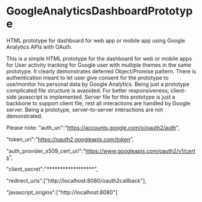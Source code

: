 # GoogleAnalyticsDashboardPrototype

HTML prototype for dashboard for web app or mobile app using Google Analytics APIs with OAuth.

This is a simple HTML prototype for the dashboard for web or mobile apps for User activity tracking for Google user with multiple themes in the same prototype. It clearly demonstrates deferred Object/Promise pattern. There is authentication meant to let user give consent for the prototype to use/monitor his personal data by Google Analytics. Being just a prototype complicated file structure is avaoided. For better responsiveness, client-side javascript is implemented. Server file for this prototype is just a backbone to support client file, rest all interactions are handled by Google server. Being a prototype, server-to-server interactions are not demonstrated.

Please note:
  "auth_uri":"https://accounts.google.com/o/oauth2/auth",
  
  "token_uri":"https://oauth2.googleapis.com/token",
  
  "auth_provider_x509_cert_url":"https://www.googleapis.com/oauth2/v1/certs",
  
  "client_secret":"******************",
  
  "redirect_uris":["http://localhost:8080/oauth2callback"],
  
  "javascript_origins":["http://localhost:8080"]
  
  
  
